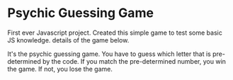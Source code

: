 # Psychic Guessing Game

First ever Javascript project. Created this simple game to test some basic JS knowledge. details of the game below. 

It's the psychic guessing game. You have to guess which letter that is pre-determined by the code. If you match the pre-determined number, you win the game. If not, you lose the game. 
